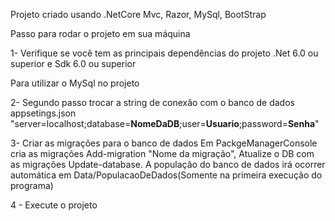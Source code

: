 Projeto criado usando .NetCore Mvc, Razor, MySql, BootStrap

Passo para rodar o projeto em sua máquina 

1- Verifique se você tem as principais dependências do projeto .Net 6.0 ou superior e Sdk 6.0 ou superior
 <PackageReference Include="Pomelo.EntityFrameworkCore.MySql" Version="7.0.0" />
 
 <PackageReference Include="MySql.EntityFrameworkCore" Version="7.0.2" />Para utilizar o MySql no projeto

2- Segundo passo trocar a string de conexão com o banco de dados
 appsetings.json  "server=localhost;database=**NomeDaDB**;user=**Usuario**;password=**Senha**"

3- Criar as migrações para o banco de dados
  Em PackgeManagerConsole cria as migrações Add-migration "Nome da migração",
  Atualize o DB com as migrações Update-database. 
  A população do banco de dados irá ocorrer automática em Data/PopulacaoDeDados(Somente na primeira execução do programa)

 4 -  Execute o projeto
